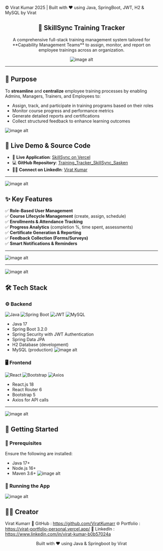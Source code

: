 <p align="left">
  © Virat Kumar 2025 | Built with ❤️ using Java, SpringBoot, JWT, H2 & MySQL by Virat 
</p>

<div align="center">
  <h2>🚀 SkillSync Training Tracker</h2>
  <p>
     A comprehensive full-stack training management system tailored for **Capability Management Teams** to assign, monitor, and report on employee trainings across an organization.
  </p>

![image alt](https://github.com/ViratKumarr/Training_Tracker_SkillSync_Sasken/blob/c86aeb4f1be44b0bf0dfc618d6d63f9e122c990d/Screenshot%202025-08-06%20165240.png)

</div>


---
## 📌 Purpose

To **streamline** and **centralize** employee training processes by enabling Admins, Managers, Trainers, and Employees to:
- Assign, track, and participate in training programs based on their roles
- Monitor course progress and performance metrics
- Generate detailed reports and certifications
- Collect structured feedback to enhance learning outcomes

![image alt](https://github.com/ViratKumarr/Training_Tracker_SkillSync_Sasken/blob/09e89a032627dadf4b69bd369940e1a18b27874b/Screenshot%202025-08-06%20165303.png)

## 🌟 Live Demo & Source Code

- 🔗 **Live Application**: [SkillSync on Vercel](https://training-tracker-skill-sync-sasken.vercel.app/)
- 💻 **GitHub Repository**: [Training_Tracker_SkillSync_Sasken](https://github.com/ViratKumarr/Training_Tracker_SkillSync_Sasken/)
- 👨‍💼 **Connect on LinkedIn**: [Virat Kumar](https://www.linkedin.com/in/virat-kumar-b0b57024a)

---
![image alt](https://github.com/ViratKumarr/Training_Tracker_SkillSync_Sasken/blob/09e89a032627dadf4b69bd369940e1a18b27874b/Screenshot%202025-08-06%20165321.png)

## ✨ Key Features

✅ **Role-Based User Management**  
✅ **Course Lifecycle Management** (create, assign, schedule)  
✅ **Enrollments & Attendance Tracking**  
✅ **Progress Analytics** (completion %, time spent, assessments)  
✅ **Certificate Generation & Reporting**  
✅ **Feedback Collection (Forms/Surveys)**  
✅ **Smart Notifications & Reminders**  

---
![image alt](https://github.com/ViratKumarr/Training_Tracker_SkillSync_Sasken/blob/09e89a032627dadf4b69bd369940e1a18b27874b/Screenshot%202025-08-06%20165401.png)



---
![image alt](https://github.com/ViratKumarr/Training_Tracker_SkillSync_Sasken/blob/09e89a032627dadf4b69bd369940e1a18b27874b/Screenshot%202025-08-06%20165424.png)

## 🛠️ Tech Stack

### ⚙️ Backend

![Java](https://img.shields.io/badge/Java-17-blue.svg)
![Spring Boot](https://img.shields.io/badge/Spring%20Boot-3.2.0-success)
![JWT](https://img.shields.io/badge/JWT%20Auth-enabled-green)
![MySQL](https://img.shields.io/badge/Database-MySQL%20|%20H2-blue)

- Java 17
- Spring Boot 3.2.0
- Spring Security with JWT Authentication
- Spring Data JPA
- H2 Database (development)
- MySQL (production)
![image alt](https://github.com/ViratKumarr/Training_Tracker_SkillSync_Sasken/blob/09e89a032627dadf4b69bd369940e1a18b27874b/Screenshot%202025-08-06%20165519.png)

### 🖥️ Frontend

![React](https://img.shields.io/badge/React-18-blue)
![Bootstrap](https://img.shields.io/badge/Bootstrap-5-purple)
![Axios](https://img.shields.io/badge/Axios-API--Client-green)

- React.js 18
- React Router 6
- Bootstrap 5
- Axios for API calls

---
![image alt](https://github.com/ViratKumarr/Training_Tracker_SkillSync_Sasken/blob/09e89a032627dadf4b69bd369940e1a18b27874b/Screenshot%202025-08-06%20165642.png)

## 🏁 Getting Started

### 🔧 Prerequisites

Ensure the following are installed:

- Java 17+
- Node.js 16+
- Maven 3.6+
![image alt](https://github.com/ViratKumarr/Training_Tracker_SkillSync_Sasken/blob/09e89a032627dadf4b69bd369940e1a18b27874b/Screenshot%202025-08-06%20165709.png)
### 🚀 Running the App


![image alt](https://github.com/ViratKumarr/Training_Tracker_SkillSync_Sasken/blob/09e89a032627dadf4b69bd369940e1a18b27874b/Screenshot%202025-08-06%20165720.png)

## 🧑‍💻 Creator
Virat Kumarr
🔗 GitHub : https://github.com/ViratKumarr
🌐 Portfolio : https://virat-portfolio-personal.vercel.app/
💼 LinkedIn : https://www.linkedin.com/in/virat-kumar-b0b57024a

<p align="center">
Built with ❤️ using Java & Springboot by Virat 
</p>
